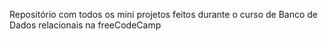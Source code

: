 Repositório com todos os mini projetos feitos durante o curso de Banco de Dados relacionais na freeCodeCamp
